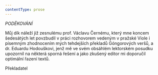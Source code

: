 ```yaml
---
contentType: prose
---
```


_PODĚKOVÁNÍ_

Můj dík náleží již zesnulému prof. Václavu Černému, který mne koncem šedesátých let povzbudil v práci rozhovorem vedeným v pražské Viole i písemným zhodnocením mých tehdejších překladů Góngorových veršů, a dr. Eduardu Hodouškovi, jenž mě ve svém obsáhlém lektorském posudku upozornil na některá sporná řešení a jako zkušený editor mi doporučil optimální řazení textů.

Překladatel
